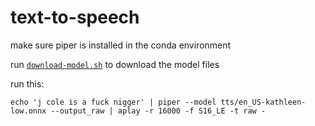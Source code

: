 # text-to-speech

make sure piper is installed in the conda environment

run [`download-model.sh`](./download-model.sh) to download the model files

run this:

```shell
echo 'j cole is a fuck nigger' | piper --model tts/en_US-kathleen-low.onnx --output_raw | aplay -r 16000 -f S16_LE -t raw -
```
